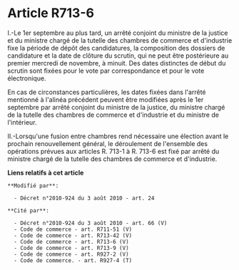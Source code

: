 # Article R713-6

I.-Le 1er septembre au plus tard, un arrêté conjoint du ministre de la justice et du ministre chargé de la tutelle des
chambres de commerce et d'industrie fixe la période de dépôt des candidatures, la composition des dossiers de candidature et
la date de clôture du scrutin, qui ne peut être postérieure au premier mercredi de novembre, à minuit. Des dates distinctes
de début du scrutin sont fixées pour le vote par correspondance et pour le vote électronique. 

En cas de circonstances particulières, les dates fixées dans l'arrêté mentionné à l'alinéa précédent peuvent être modifiées
après le 1er septembre par arrêté conjoint du ministre de la justice, du ministre chargé de la tutelle des chambres de
commerce et d'industrie et du ministre de l'intérieur. 

II.-Lorsqu'une fusion entre chambres rend nécessaire une élection avant le prochain renouvellement général, le déroulement de
l'ensemble des opérations prévues aux articles R. 713-1 à R. 713-6 est fixé par arrêté du ministre chargé de la tutelle des
chambres de commerce et d'industrie.

**Liens relatifs à cet article**

	**Modifié par**:

	  - Décret n°2010-924 du 3 août 2010 - art. 24

	**Cité par**:

	  - Décret n°2010-924 du 3 août 2010 - art. 66 (V)
	  - Code de commerce - art. R711-51 (V)
	  - Code de commerce - art. R713-42 (V)
	  - Code de commerce - art. R713-6 (V)
	  - Code de commerce - art. R713-9 (V)
	  - Code de commerce - art. R927-2 (V)
	  - Code de commerce. - art. R927-4 (T)
